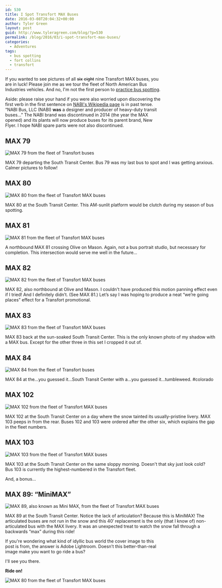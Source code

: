 ```yaml
---
id: 530
title: I Spot Transfort MAX Buses
date: 2016-03-08T20:04:32+00:00
author: Tyler Green
layout: post
guid: http://www.tyleragreen.com/blog/?p=530
permalink: /blog/2016/03/i-spot-transfort-max-buses/
categories:
  - Adventures
tags:
  - bus spotting
  - fort collins
  - transfort
---
```

If you wanted to see pictures of all <del>six</del> <del>eight</del> nine Transfort MAX buses, you are in luck! Please join me as we tour the fleet of North American Bus Industries vehicles. And no, I'm not the first person to <a href="http://www.citylab.com/commute/2014/01/bus-spotting-train-spotting-weirder/8021/" target="_blank">practice bus spotting</a>.

Aside: please raise your hand if you were also worried upon discovering the first verb in the first sentence on <a href="https://en.wikipedia.org/wiki/North_American_Bus_Industries" target="_blank">NABI's Wikipedia page</a> is in past tense. &#8220;NABI Bus, LLC (NABI) **was** a designer and producer of heavy-duty transit buses&#8230;&#8221; The NABI brand was discontinued in 2014 (the year the MAX opened) and its plants will now produce buses for its parent brand, New Flyer. I hope NABI spare parts were not also discontinued.

## MAX 79

<div style="width: 686px" class="wp-caption alignnone">
  <img src="http://i0.wp.com/www.tyleragreen.com/blog_files/2016-03-transfort-buses/MAX_79.jpg?resize=676%2C507" alt="MAX 79 from the fleet of Transfort buses" data-recalc-dims="1" />
  
  <p class="wp-caption-text">
    MAX 79 departing the South Transit Center. Bus 79 was my last bus to spot and I was getting anxious. Calmer pictures to follow!
  </p>
</div>

## MAX 80

<div style="width: 686px" class="wp-caption alignnone">
  <img src="http://i1.wp.com/www.tyleragreen.com/blog_files/2016-03-transfort-buses/MAX_80-2.jpg?resize=676%2C507" alt="MAX 80 from the fleet of Transfort MAX buses" data-recalc-dims="1" />
  
  <p class="wp-caption-text">
    MAX 80 at the South Transit Center. This AM-sunlit platform would be clutch during my season of bus spotting.
  </p>
</div>

## MAX 81

<div style="width: 686px" class="wp-caption alignnone">
  <img src="http://i1.wp.com/www.tyleragreen.com/blog_files/2016-03-transfort-buses/MAX_81.jpg?resize=676%2C507" alt="MAX 81 from the fleet of Transfort MAX buses" data-recalc-dims="1" />
  
  <p class="wp-caption-text">
    A northbound MAX 81 crossing Olive on Mason. Again, not a bus portrait studio, but necessary for completion. This intersection would serve me well in the future&#8230;
  </p>
</div>

## MAX 82

<div style="width: 686px" class="wp-caption alignnone">
  <img src="http://i1.wp.com/www.tyleragreen.com/blog_files/2016-03-transfort-buses/MAX_82.jpg?resize=676%2C507" alt="MAX 82 from the fleet of Transfort MAX buses" data-recalc-dims="1" />
  
  <p class="wp-caption-text">
    MAX 82, also northbound at Olive and Mason. I couldn't have produced this motion panning effect even if I tried! And I definitely didn&#8217;t. (See MAX 81.) Let&#8217;s say I was hoping to produce a neat &#8220;we&#8217;re going places&#8221; effect for a Transfort promotional.
  </p>
</div>

## MAX 83

<div style="width: 686px" class="wp-caption alignnone">
  <img src="http://i0.wp.com/www.tyleragreen.com/blog_files/2016-03-transfort-buses/MAX_83.jpg?resize=676%2C507" alt="MAX 83 from the fleet of Transfort MAX buses" data-recalc-dims="1" />
  
  <p class="wp-caption-text">
    MAX 83 back at the sun-soaked South Transit Center. This is the only known photo of my shadow with a MAX bus. Except for the other three in this set I cropped it out of.
  </p>
</div>

## MAX 84

<div style="width: 686px" class="wp-caption alignnone">
  <img src="http://i1.wp.com/www.tyleragreen.com/blog_files/2016-03-transfort-buses/MAX_84.jpg?resize=676%2C507" alt="MAX 84 from the fleet of Transfort buses" data-recalc-dims="1" />
  
  <p class="wp-caption-text">
    MAX 84 at the&#8230;you guessed it&#8230;South Transit Center with a&#8230;you guessed it&#8230;tumbleweed. #colorado
  </p>
</div>

## MAX 102

<div style="width: 686px" class="wp-caption alignnone">
  <img src="http://i1.wp.com/www.tyleragreen.com/blog_files/2016-03-transfort-buses/MAX_102.jpg?resize=676%2C507" alt="MAX 102 from the fleet of Transfort MAX buses" data-recalc-dims="1" />
  
  <p class="wp-caption-text">
    MAX 102 at the South Transit Center on a day where the snow tainted its usually-pristine livery. MAX 103 peeps in from the rear. Buses 102 and 103 were ordered after the other six, which explains the gap in the fleet numbers.
  </p>
</div>

## MAX 103

<div style="width: 686px" class="wp-caption alignnone">
  <img src="http://i1.wp.com/www.tyleragreen.com/blog_files/2016-03-transfort-buses/MAX_103.jpg?resize=676%2C507" alt="MAX 103 from the fleet of Transfort MAX buses" data-recalc-dims="1" />
  
  <p class="wp-caption-text">
    MAX 103 at the South Transit Center on the same sloppy morning. Doesn't that sky just look cold? Bus 103 is currently the highest-numbered in the Transfort fleet.
  </p>
</div>

And, a bonus&#8230;

## MAX 89: &#8220;MiniMAX&#8221;

<div style="width: 686px" class="wp-caption alignnone">
  <img src="http://i2.wp.com/www.tyleragreen.com/blog_files/2016-03-transfort-buses/MAX_89.jpg?resize=676%2C507" alt="MAX 89, also known as Mini MAX, from the fleet of Transfort MAX buses" data-recalc-dims="1" />
  
  <p class="wp-caption-text">
    MAX 89 at the South Transit Center. Notice the lack of articulation? Because this is MiniMAX! The articulated buses are not run in the snow and this 40&#8242; replacement is the only (that I know of) non-articulated bus with the MAX livery. It was an unexpected treat to watch the snow fall through a backwards &#8220;max&#8221; during this ride!
  </p>
</div>

If you're wondering what kind of idyllic bus world the cover image to this post is from, the answer is Adobe Lightroom. Doesn&#8217;t this better-than-real image make you want to go ride a bus?

I'll see you there.

**Ride on!**

<img src="http://i0.wp.com/www.tyleragreen.com/blog_files/2016-03-transfort-buses/MAX_80.jpg?w=676" alt="MAX 80 from the fleet of Transfort MAX buses" data-recalc-dims="1" />
